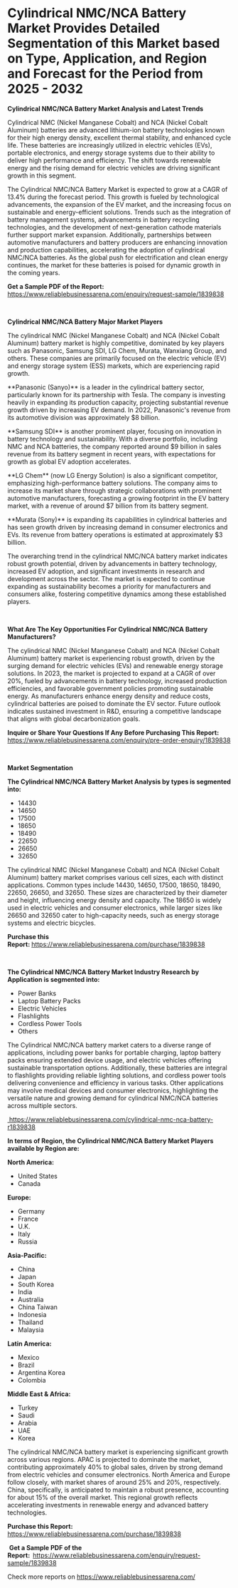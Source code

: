 <p><h1>Cylindrical NMC/NCA Battery Market Provides Detailed Segmentation of this Market based on Type, Application, and Region and Forecast for the Period from 2025 - 2032</h1></p><p><strong>Cylindrical NMC/NCA Battery Market Analysis and Latest Trends</strong></p>
<p><p>Cylindrical NMC (Nickel Manganese Cobalt) and NCA (Nickel Cobalt Aluminum) batteries are advanced lithium-ion battery technologies known for their high energy density, excellent thermal stability, and enhanced cycle life. These batteries are increasingly utilized in electric vehicles (EVs), portable electronics, and energy storage systems due to their ability to deliver high performance and efficiency. The shift towards renewable energy and the rising demand for electric vehicles are driving significant growth in this segment.</p><p>The Cylindrical NMC/NCA Battery Market is expected to grow at a CAGR of 13.4% during the forecast period. This growth is fueled by technological advancements, the expansion of the EV market, and the increasing focus on sustainable and energy-efficient solutions. Trends such as the integration of battery management systems, advancements in battery recycling technologies, and the development of next-generation cathode materials further support market expansion. Additionally, partnerships between automotive manufacturers and battery producers are enhancing innovation and production capabilities, accelerating the adoption of cylindrical NMC/NCA batteries. As the global push for electrification and clean energy continues, the market for these batteries is poised for dynamic growth in the coming years.</p></p>
<p><strong>Get a Sample PDF of the Report:&nbsp;</strong> <a href="https://www.reliablebusinessarena.com/enquiry/request-sample/1839838?utm_campaign=3138&utm_medium=2&utm_source=Github&utm_content=ia&utm_term=07042025&utm_id=cylindrical-nmcnca-battery">https://www.reliablebusinessarena.com/enquiry/request-sample/1839838</a></p>
<p>&nbsp;</p>
<p><strong>Cylindrical NMC/NCA Battery Major Market Players</strong></p>
<p><p>The cylindrical NMC (Nickel Manganese Cobalt) and NCA (Nickel Cobalt Aluminum) battery market is highly competitive, dominated by key players such as Panasonic, Samsung SDI, LG Chem, Murata, Wanxiang Group, and others. These companies are primarily focused on the electric vehicle (EV) and energy storage system (ESS) markets, which are experiencing rapid growth.</p><p>**Panasonic (Sanyo)** is a leader in the cylindrical battery sector, particularly known for its partnership with Tesla. The company is investing heavily in expanding its production capacity, projecting substantial revenue growth driven by increasing EV demand. In 2022, Panasonic's revenue from its automotive division was approximately $8 billion.</p><p>**Samsung SDI** is another prominent player, focusing on innovation in battery technology and sustainability. With a diverse portfolio, including NMC and NCA batteries, the company reported around $9 billion in sales revenue from its battery segment in recent years, with expectations for growth as global EV adoption accelerates.</p><p>**LG Chem** (now LG Energy Solution) is also a significant competitor, emphasizing high-performance battery solutions. The company aims to increase its market share through strategic collaborations with prominent automotive manufacturers, forecasting a growing footprint in the EV battery market, with a revenue of around $7 billion from its battery segment.</p><p>**Murata (Sony)** is expanding its capabilities in cylindrical batteries and has seen growth driven by increasing demand in consumer electronics and EVs. Its revenue from battery operations is estimated at approximately $3 billion.</p><p>The overarching trend in the cylindrical NMC/NCA battery market indicates robust growth potential, driven by advancements in battery technology, increased EV adoption, and significant investments in research and development across the sector. The market is expected to continue expanding as sustainability becomes a priority for manufacturers and consumers alike, fostering competitive dynamics among these established players.</p></p>
<p>&nbsp;</p>
<p><strong>What Are The Key Opportunities For Cylindrical NMC/NCA Battery Manufacturers?</strong></p>
<p><p>The cylindrical NMC (Nickel Manganese Cobalt) and NCA (Nickel Cobalt Aluminum) battery market is experiencing robust growth, driven by the surging demand for electric vehicles (EVs) and renewable energy storage solutions. In 2023, the market is projected to expand at a CAGR of over 20%, fueled by advancements in battery technology, increased production efficiencies, and favorable government policies promoting sustainable energy. As manufacturers enhance energy density and reduce costs, cylindrical batteries are poised to dominate the EV sector. Future outlook indicates sustained investment in R&D, ensuring a competitive landscape that aligns with global decarbonization goals.</p></p>
<p><strong>Inquire or Share Your Questions If Any Before Purchasing This Report:</strong> <a href="https://www.reliablebusinessarena.com/enquiry/pre-order-enquiry/1839838?utm_campaign=3138&utm_medium=2&utm_source=Github&utm_content=ia&utm_term=07042025&utm_id=cylindrical-nmcnca-battery">https://www.reliablebusinessarena.com/enquiry/pre-order-enquiry/1839838</a></p>
<p>&nbsp;</p>
<p><strong>Market Segmentation</strong></p>
<p><strong>The Cylindrical NMC/NCA Battery Market Analysis by types is segmented into:</strong></p>
<p><ul><li>14430</li><li>14650</li><li>17500</li><li>18650</li><li>18490</li><li>22650</li><li>26650</li><li>32650</li></ul></p>
<p><p>The cylindrical NMC (Nickel Manganese Cobalt) and NCA (Nickel Cobalt Aluminum) battery market comprises various cell sizes, each with distinct applications. Common types include 14430, 14650, 17500, 18650, 18490, 22650, 26650, and 32650. These sizes are characterized by their diameter and height, influencing energy density and capacity. The 18650 is widely used in electric vehicles and consumer electronics, while larger sizes like 26650 and 32650 cater to high-capacity needs, such as energy storage systems and electric bicycles.</p></p>
<p><strong>Purchase this Report:&nbsp;</strong><a href="https://www.reliablebusinessarena.com/purchase/1839838?utm_campaign=3138&utm_medium=2&utm_source=Github&utm_content=ia&utm_term=07042025&utm_id=cylindrical-nmcnca-battery">https://www.reliablebusinessarena.com/purchase/1839838</a></p>
<p>&nbsp;</p>
<p><strong>The Cylindrical NMC/NCA Battery Market Industry Research by Application is segmented into:</strong></p>
<p><ul><li>Power Banks</li><li>Laptop Battery Packs</li><li>Electric Vehicles</li><li>Flashlights</li><li>Cordless Power Tools</li><li>Others</li></ul></p>
<p><p>The Cylindrical NMC/NCA battery market caters to a diverse range of applications, including power banks for portable charging, laptop battery packs ensuring extended device usage, and electric vehicles offering sustainable transportation options. Additionally, these batteries are integral to flashlights providing reliable lighting solutions, and cordless power tools delivering convenience and efficiency in various tasks. Other applications may involve medical devices and consumer electronics, highlighting the versatile nature and growing demand for cylindrical NMC/NCA batteries across multiple sectors.</p></p>
<p><a href="https://www.reliablebusinessarena.com/cylindrical-nmc-nca-battery-r1839838?utm_campaign=3138&utm_medium=2&utm_source=Github&utm_content=ia&utm_term=07042025&utm_id=cylindrical-nmcnca-battery">&nbsp;https://www.reliablebusinessarena.com/cylindrical-nmc-nca-battery-r1839838</a></p>
<p><strong>In terms of Region, the Cylindrical NMC/NCA Battery Market Players available by Region are:</strong></p>
<p>
    <p> <strong> North America: </strong>
        <ul>
            <li>United States</li>
            <li>Canada</li>
        </ul>
        </p> 
    <p> <strong> Europe: </strong>
        <ul>
            <li>Germany</li>
            <li>France</li>
            <li>U.K.</li>
            <li>Italy</li>
            <li>Russia</li>
        </ul>
        </p> 
    <p> <strong> Asia-Pacific: </strong>
        <ul>
            <li>China</li>
            <li>Japan</li>
            <li>South Korea</li>
            <li>India</li>
            <li>Australia</li>
            <li>China Taiwan</li>
            <li>Indonesia</li>
            <li>Thailand</li>
            <li>Malaysia</li>
        </ul>
        </p> 
    <p> <strong> Latin America: </strong>
        <ul>
            <li>Mexico</li>
            <li>Brazil</li>
            <li>Argentina Korea</li>
            <li>Colombia</li>
        </ul>
        </p> 
    <p> <strong> Middle East & Africa: </strong>
        <ul>
            <li>Turkey</li>
            <li>Saudi</li>
            <li>Arabia</li>
            <li>UAE</li>
            <li>Korea</li>
        </ul>
    </p>
    </p>
<p><p>The cylindrical NMC/NCA battery market is experiencing significant growth across various regions. APAC is projected to dominate the market, contributing approximately 40% to global sales, driven by strong demand from electric vehicles and consumer electronics. North America and Europe follow closely, with market shares of around 25% and 20%, respectively. China, specifically, is anticipated to maintain a robust presence, accounting for about 15% of the overall market. This regional growth reflects accelerating investments in renewable energy and advanced battery technologies.</p></p>
<p><strong>Purchase this Report: </strong><a href="https://www.reliablebusinessarena.com/purchase/1839838?utm_campaign=3138&utm_medium=2&utm_source=Github&utm_content=ia&utm_term=07042025&utm_id=cylindrical-nmcnca-battery">https://www.reliablebusinessarena.com/purchase/1839838</a></p>
<p>&nbsp;<strong>Get a Sample PDF of the Report:&nbsp;&nbsp;</strong><a href="https://www.reliablebusinessarena.com/enquiry/request-sample/1839838?utm_campaign=3138&utm_medium=2&utm_source=Github&utm_content=ia&utm_term=07042025&utm_id=cylindrical-nmcnca-battery">https://www.reliablebusinessarena.com/enquiry/request-sample/1839838</a></p>
<p><strong></strong></p>
<p>Check more reports on <a href="https://www.reliablebusinessarena.com/?utm_campaign=3138&utm_medium=2&utm_source=Github&utm_content=ia&utm_term=07042025&utm_id=cylindrical-nmcnca-battery">https://www.reliablebusinessarena.com/</a></p>